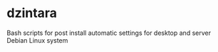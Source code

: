 # dzintara
Bash scripts for post install automatic settings for desktop and server Debian Linux system

